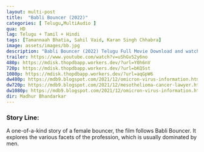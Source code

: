 ```yaml
---
layout: multi-post
title:  "Babli Bouncer (2022)"
categories: [ Telugu,MultiAudio ]
qua: HD
lag: Telugu + Tamil + Hindi
tags: [Tamannaah Bhatia, Sahil Vaid, Karan Singh Chhabra]
image: assets/images/bb.jpg
description: "Babli Bouncer (2022) Telugu Full Movie Download and watch online 720p low file size 500 mb."
trailer: https://www.youtube.com/watch?v=uShGv52y6no
480p: https://mdisk.thopdbapp.workers.dev/?url=Y0h6nV
720p: https://mdisk.thopdbapp.workers.dev/?url=bKQ5st
1080p: https://mdisk.thopdbapp.workers.dev/?url=aqGpW6
dw480p: https://mdb9.blogspot.com/2021/12/omicron-virus-information.html#?o=ddfc4c5ef435f9926762d48da18009a771adc74f99ca8a467141599eb33ce33e2c37df58749f4e12c81545e5f61cd90762aaf2a2a3204be399da033b1bd7b79c860cb1e5297fb3d0
dw720p: https://mdb9.blogspot.com/2021/12/mesothelioma-cancer-lawyer.html#?o=37106bf4349bec97c4f6dfcdc5334a731f46bae1044e7567e9767a249952150086dea7a2a7afb9b86c99488916fca75a61b5886ced616ccdd087149a1ccefc48b686007cbbf45034
dw1080p: https://mdb9.blogspot.com/2021/12/omicron-virus-information.html#?o=012c76fd494573231cb744717dbfa5bc461fbb0ad447b987e4221a43992f512a311a572b2073ba06ecefac7502fd44d48983bbaef5cabf0dafedd265799e0a6ef920f12d52480076
dir: Madhur Bhandarkar
---
```


### Story Line:
A one-of-a-kind story of a female bouncer, the film follows Babli Bouncer. It explores the various facets of the profession, which is usually dominated by men.

